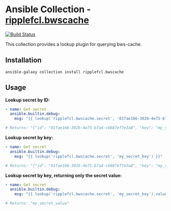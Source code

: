 # Ansible Collection - [ripplefcl.bwscache](https://galaxy.ansible.com/ui/repo/published/ripplefcl/bwscache)

[![Build Status][build_badge]][build_link]

This collection provides a lookup plugin for querying bws-cache.

## Installation

```
ansible-galaxy collection install ripplefcl.bwscache
```

## Usage

**Lookup secret by ID:**

```yml
- name: Get secret
  ansible.builtin.debug:
    msg: "{{ lookup('ripplefcl.bwscache.secret', '01fae166-302b-4e75-b7a4-c6887ef7e3a8') }}"

# Returns: "{"id": "01fae166-302b-4e75-b7a4-c6887ef7e3a8", "key": "my_secret_key", "value": "my_secret_value"}"
```

**Lookup secret by key:**

```yml
- name: Get secret
  ansible.builtin.debug:
    msg: "{{ lookup('ripplefcl.bwscache.secret', 'my_secret_key') }}"

# Returns: "{"id": "01fae166-302b-4e75-b7a4-c6887ef7e3a8", "key": "my_secret_key", "value": "my_secret_value"}"
```

**Lookup secret by key, returning only the secret value:**

```yml
- name: Get secret
  ansible.builtin.debug:
    msg: "{{ lookup('ripplefcl.bwscache.secret', 'my_secret_key').value }}"

# Returns: "my_secret_value"
```

[build_badge]:  https://img.shields.io/github/actions/workflow/status/rippleFCL/bws-cache/ansible.yml?branch=main&label=Ansible%20Lint
[build_link]:   https://github.com/rippleFCL/bws-cache/actions/workflows/ansible.yml
